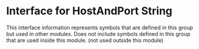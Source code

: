 
# Interface for HostAndPort String
This interface information represents symbols that are defined in this group but used in other modules.  Does not include symbols defined in this group that are used inside this module.
(not used outside this module)
